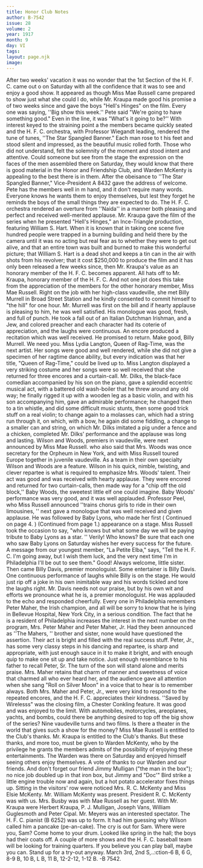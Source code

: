 ```yaml
---
title: Honor Club Notes
author: B-7542
issue: 28
volume: 2
year: 1917
month: 9
day: VI
tags:
layout: page.njk
image:
---
```

 After two weeks' vacation it was no wonder that the 1st Section of the H. F. C. came out o on Saturday with all the confidence that it was to see and enjoy a good show.   It appeared as though Miss Mae Russell came prepared to show just what she could I do, while Mr. Kraupa made good his promise a of two weeks since and gave the boys "Hell's Hinges" on the film. Every one was saying, ''Big show this week.'' Pete said "We're going to have something good." Even in the line, it was "What's it going to be?''   With interest keyed to the straining point a the members became quickly seated and the H. F. C. orchestra, with Professor Wiegandt leading, rendered the tune of tunes, ''The Star Spangled Banner." Each man rose to t his feet and stood silent and impressed, as the beautiful music rolled forth. Those who did not understand, felt the solemnity of the moment and stood intent and attentive. Could someone but see from the stage the expression on the faces of the men assembled there on Saturday, they would know that there is good material in the Honor and Friendship Club, and Warden McKenty is appealing to the best there is in them. After the obeisance to ''The Star Spangled Banner," Vice-President A 8432 gave the address of welcome. Pete has the members well in m hand, and it don't require many words. Everyone knows he wants them to enjoy themselves, but lest they forget he reminds the boys of the small things they are expected to do.   The H. F. C. orchestra rendered an overture from ''Naida'' in a manner both pleasing and perfect and received well-merited applause. Mr. Kraupa gave the film of the series when he presented "Hell's Hinges," an Ince-Triangle production, featuring William S. Hart. When it is known that in taking one scene five hundred people were trapped in a burning building and held there by   the camera until it was no acting but real fear as to whether they were to get out alive, and that an entire town was built and burned to make this wonderful picture; that William   S. Hart is a dead shot and keeps a tin can in the air with shots from his revolver; that it cost $250,000 to produce the film and it has only been released a few weeks since, then Mr. Kraupa's value as an honorary member of the H. F. C. becomes apparent. All hats off to Mr. Kraupa, honorary member of the H. F. C.   And not one jot does this take from the appreciation of the members for the other honorary member, Miss Mae Russell. Right on the job with her high-class vaudeville, she  met Billy Murrell in Broad Street Station and he kindly consented to commit himself to "the hill" for one hour. Mr. Murrell was first on the bill and if hearty applause is pleasing to him, he was well satisfied. His monologue was good, fresh, and full of punch. He took a fall out of an Italian Dutchman Irishman, and a Jew, and colored preacher and each character had its coterie of appreciation, and the laughs were continuous. An encore produced a recitation which was well received. He promised to return. Make good, Billy Murrell. We need you.   Miss Lydia Langton, Queen of Rag-Time, was the next artist. Her songs were good and well rendered, while she did not give a specimen of her ragtime dance ability, but every indication was that her title, "Queen of Rag-Time," could be lived up to. Miss Langton displayed a very striking costume and her songs were so well received that she returned for three encores and a curtain-call.   Mr. Dilks, the black-face comedian accompanied by his son on the piano, gave a splendid eccentric musical act, with a battered old wash-boiler that he threw around any old way; he finally rigged it up with a wooden leg as a basic violin, and with his son accompanying him, gave an admirable performance; he changed then to a tin whistle, and did some difficult music stunts, then some good trick stuff on a real violin; to change again to a molasses can, which had a string run through it, on which, with a bow, he again did some fiddling, a change to a smaller can and string, on which Mr. Dilks imitated a pig under a fence and a chicken, completed Mr. Dilks' performance and the applause was long and lasting.   Wilson and Woods, premiers in vaudeville, were next announced by Miss Mae Russell. who also said that Mrs. Woods was once secretary for the Orpheum in New York, and with Miss Russell toured Europe together in juvenile vaudeville. As a team in their own specialty Wilson and Woods are a feature.   Wilson in his quick, nimble, twisting, and clever repartee is what is required to emphasize Mrs. Woods' talent. Their act was good and was received with hearty applause. They were encored and returned for two curtain-calls, then made way for a "chip off the old block,'' Baby Woods, the sweetest little elf one could imagine. Baby Woods' performance was very good, and it was well applauded.   Professor Peel, who Miss Russell announced ''trains chorus girls to ride in their own limousines, '' next gave a monologue that was well received and given applause. He was followed by Baby Lyons, who made her first ( Continued on page 4. )      (Continued from page 1.) appearance on a stage. Miss Russell took the occasion to say, "who knows but what some day we will be paying tribute to Baby Lyons as a star. '' Verily! Who knows? Be sure that each one who saw Baby Lyons on Saturday wishes her every success for the future.   A message from our youngest member, "La Petite Elba," says, "Tell the H. F. C. I'm going away, but I wish them luck, and the very next time I'm in Philadelphia I'll be out to see them." Good! Always welcome, little sister.   Then came Billy Davis, premier monologuist. Some entertainer is Billy Davis. One continuous performance of laughs while Billy is on the stage. He would just rip off a joke in his own inimitable way and his words tickled and tore the laughs right. Mr. Davis needs not our praise, but by his own wit and efforts we pronounce what he is, a premier monologuist. He was applauded to the echo and responded cheerfully.   Every one in Philadelphia remembers Peter Maher, the Irish champion, and all will be sorry to know that he is lying in Bellevue Hospital, New York City, in a serious condition. The fact that he is a resident of Philadelphia increases the interest in the next   number on the program, Mrs. Peter Maher and Peter Maher, Jr. Had they been announced as ''The Mahers, '' brother and sister, none would have questioned the assertion. Their act is bright and filled with the real success stuff. Peter, Jr., has some very classy steps in his dancing and repartee, is sharp and appropriate, with just enough sauce in it to make it bright, and with enough quip to make one sit up and take notice. Just enough resemblance to his father to recall Peter, Sr. The turn of the son will stand alone and merits praise. Mrs. Maher retains that charm of manner and sweetness of voice that charmed all who ever heard her, and the audience gave all attention when she sang "Roll on Silver Moon" in a voice that to hear is to remember always. Both Mrs. Maher and Peter, Jr., were very kind to respond to the repeated encores, and the H. F. C. appreciates their kindness.   ''Saved by Wirelesss" was the closing film, a Chester Conkling feature. It was good and was enjoyed to the limit. With automobiles, motorcycles, areoplanes, yachts, and bombs, could there be anything desired to top off the big show of the series? Nine vaudeville turns and two films. Is there a theater in the world that gives such a show for the money? Miss Mae Russell is entitled to the Club's thanks. Mr. Kraupa is entitled to the Club's thanks.   But these thanks, and more too, must be given to Warden McKenty, who by the privilege he grants the members admits of the possibility of enjoying these entertainments. The Warden was there on Saturday and enjoyed himself seeing others enjoy themselves. A vote of thanks to our Warden and our friends.   And don't forget our friend Jimmy Mulligan ("the man in the box"); no nice job doubled up in that iron box, but Jimmy and "Doc'" Bird strike a little engine trouble now and again, but a hot potato accelerator fixes things up.   Sitting in the visitors' row were noticed Mrs. R. C. McKenty and Miss Elsie McKenty. Mr. William McKenty was present. President R. C. McKenty was with us. Mrs. Busby was with Mae Russell as her guest. With Mr. Kraupa were Herbert Kraupa, P. J. Mulligan, Joseph Vans, William Guglesmoth   and Peter Cipal. Mr. Meyers was an interested spectator.   The H. F. C. pianist (B 6252) was up to form. It had him guessing why Wilson called him a pancake (pe-an-cake). The cry is out for Sam. Where were you, Sam? Come home to your drum. Looked like spring in the hall; the boys had their coats off. A couple of more shows and the H. F. C. baseball team will be looking for training quarters. If you believe you can play ball, maybe you can. Stand up for a try-out anyway.   March 3rd, 2nd S,..:ction-6 B, 6 G, 8-9 B, 10   B, L B, 11 B, 12-2-12, 1-12 B.   -B 7542.         
